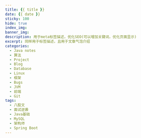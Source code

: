 ```yaml
---
title: {{ title }}
date: {{ date }}
sticky: 100
hide: true
index_img: 
banner_img: 
description: 用于meta标签描述，优化SEO(可以增加关键词，优化页面显示)
excerpt: 同样用于标签描述，且用于文章气泡介绍
categories:
  - Java notes
  - 算法
  - Project
  - Blog
  - Database
  - Linux
  - 框架
  - Bugs
  - JVM
  - 前端
  - Git
tags:
  - 八股文
  - 面试逆袭
  - Java基础
  - MySQL
  - 架构师
  - Spring Boot
---
```

